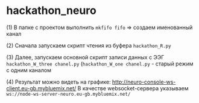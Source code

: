# hackathon_neuro

(1) В папке с проектом выполнить `mkfifo fifo` => создаем именованный канал

(2) Сначала запускаем скрипт чтения из буфера `hackathon_R.py`

(3) Далее, запускаем основной скрипт записи данных с ЭЭГ `hackathon_W_three chanel.py` (`hackathon_W_one chanel.py` - старый режим с одним каналом

(4) Результат можно видеть на графике: http://neuro-console-ws-client.eu-gb.mybluemix.net/
В качестве websocket-сервера указываем `ws://node-ws-server-neuro.eu-gb.mybluemix.net/`
